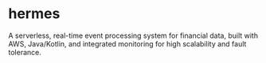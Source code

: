 # hermes
A serverless, real-time event processing system for financial data, built with AWS, Java/Kotlin, and integrated monitoring for high scalability and fault tolerance.

